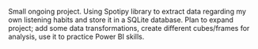 Small ongoing project. Using Spotipy library to extract data regarding my own listening habits and store it in a SQLite database. Plan to expand project; add some data transformations, create different cubes/frames for analysis, use it to practice Power BI skills.
